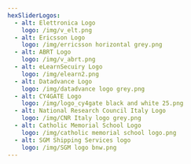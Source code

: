 ```yaml
---
hexSliderLogos:
  - alt: Elettronica Logo
    logo: /img/v_elt.png
  - alt: Ericsson Logo
    logo: /img/erricsson horizontal grey.png
  - alt: ABRT Logo
    logo: /img/v_abrt.png
  - alt: eLearnSecuiry Logo
    logo: /img/elearn2.png
  - alt: Datadvance Logo
    logo: /img/datadvance logo grey.png
  - alt: CY4GATE Logo
    logo: /img/logo_cy4gate black and white 25.png
  - alt: National Research Council Italy Logo
    logo: /img/CNR Italy logo grey.png
  - alt: Catholic Memorial School Logo
    logo: /img/catholic memorial school logo.png
  - alt: SGM Shipping Services logo
    logo: /img/SGM logo bnw.png
---
```


